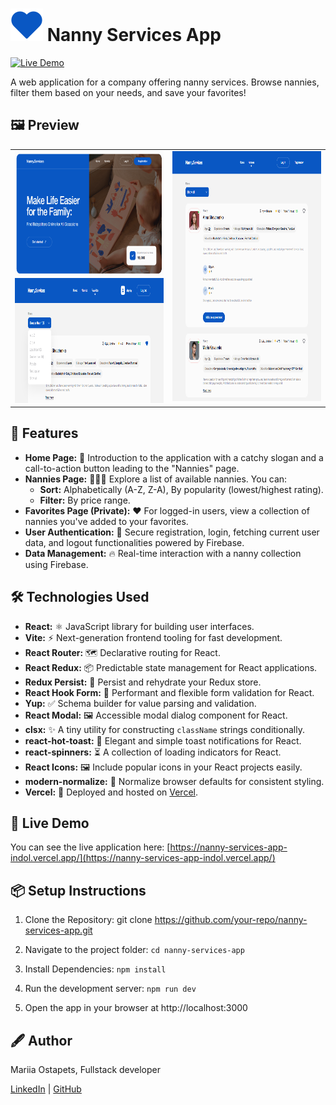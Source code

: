 # ![icon-heart](./public/heart-blue.svg) Nanny Services App

[![Live Demo](https://img.shields.io/badge/Live%20Demo-Visit-brightgreen)](https://nanny-services-app-indol.vercel.app/)

A web application for a company offering nanny services. Browse nannies, filter
them based on your needs, and save your favorites!

## 🖼️ Preview

<table>
  <tr>
    <td valign="top">
      <img src="./public/home.png" alt="Homepage Preview" width="400" height="200"><br>
      <img src="./public/filters.png" alt="Favorites Page With Open Filters Preview" width="400" height="200">
    </td>
    <td valign="top">
      <img src="./public/nannies.png" alt="Nannies Page Preview" width="400" height="400">
    </td>
  </tr>
</table>

## 🚀 Features

- **Home Page:** 👋 Introduction to the application with a catchy slogan and a
  call-to-action button leading to the "Nannies" page.
- **Nannies Page:** 👩‍👧‍👦 Explore a list of available nannies. You can:
  - **Sort:** Alphabetically (A-Z, Z-A), By popularity (lowest/highest rating).
  - **Filter:** By price range.
- **Favorites Page (Private):** ❤️ For logged-in users, view a collection of
  nannies you've added to your favorites.
- **User Authentication:** 🔑 Secure registration, login, fetching current user
  data, and logout functionalities powered by Firebase.
- **Data Management:** 🔥 Real-time interaction with a nanny collection using
  Firebase.

## 🛠️ Technologies Used

- **React:** ⚛️ JavaScript library for building user interfaces.
- **Vite:** ⚡ Next-generation frontend tooling for fast development.
- **React Router:** 🗺️ Declarative routing for React.
- **React Redux:** 📦 Predictable state management for React applications.
- **Redux Persist:** 💾 Persist and rehydrate your Redux store.
- **React Hook Form:** 📝 Performant and flexible form validation for React.
- **Yup:** ✅ Schema builder for value parsing and validation.
- **React Modal:** 🖼️ Accessible modal dialog component for React.
- **clsx:** ✨ A tiny utility for constructing `className` strings
  conditionally.
- **react-hot-toast:** 🍞 Elegant and simple toast notifications for React.
- **react-spinners:** ⏳ A collection of loading indicators for React.
- **React Icons:** 🖼️ Include popular icons in your React projects easily.
- **modern-normalize:** 🧼 Normalize browser defaults for consistent styling.
- **Vercel:** 🚀 Deployed and hosted on [Vercel](https://vercel.com/).

## 🔗 Live Demo

You can see the live application here:
[https://nanny-services-app-indol.vercel.app/](https://nanny-services-app-indol.vercel.app/)

## 📦 Setup Instructions

1. Clone the Repository: git clone
   https://github.com/your-repo/nanny-services-app.git

2. Navigate to the project folder: `cd nanny-services-app`

3. Install Dependencies: `npm install`

4. Run the development server: `npm run dev`

5. Open the app in your browser at http://localhost:3000

## 🖋️ Author

Mariia Ostapets, Fullstack developer

[LinkedIn](https://www.linkedin.com/in/mariia-ostapets/) |
[GitHub](https://github.com/Mariia-Ostapets)
